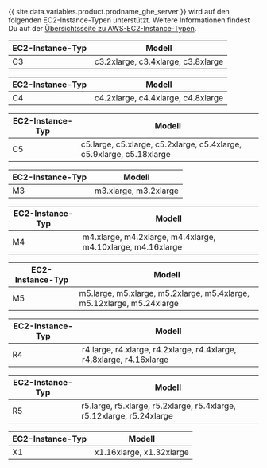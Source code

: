 {{ site.data.variables.product.prodname_ghe_server }} wird auf den folgenden EC2-Instance-Typen unterstützt. Weitere Informationen findest Du auf der [Übersichtsseite zu AWS-EC2-Instance-Typen](http://aws.amazon.com/ec2/instance-types/).

| EC2-Instance-Typ | Modell                             |
| ---------------- | ---------------------------------- |
| C3               | c3.2xlarge, c3.4xlarge, c3.8xlarge |

| EC2-Instance-Typ | Modell                             |
| ---------------- | ---------------------------------- |
| C4               | c4.2xlarge, c4.4xlarge, c4.8xlarge |

| EC2-Instance-Typ | Modell                                                               |
| ---------------- | -------------------------------------------------------------------- |
| C5               | c5.large, c5.xlarge, c5.2xlarge, c5.4xlarge, c5.9xlarge, c5.18xlarge |

| EC2-Instance-Typ | Modell                |
| ---------------- | --------------------- |
| M3               | m3.xlarge, m3.2xlarge |

| EC2-Instance-Typ | Modell                                                      |
| ---------------- | ----------------------------------------------------------- |
| M4               | m4.xlarge, m4.2xlarge, m4.4xlarge, m4.10xlarge, m4.16xlarge |

| EC2-Instance-Typ | Modell                                                                |
| ---------------- | --------------------------------------------------------------------- |
| M5               | m5.large, m5.xlarge, m5.2xlarge, m5.4xlarge, m5.12xlarge, m5.24xlarge |

| EC2-Instance-Typ | Modell                                                               |
| ---------------- | -------------------------------------------------------------------- |
| R4               | r4.large, r4.xlarge, r4.2xlarge, r4.4xlarge, r4.8xlarge, r4.16xlarge |

| EC2-Instance-Typ | Modell                                                                |
| ---------------- | --------------------------------------------------------------------- |
| R5               | r5.large, r5.xlarge, r5.2xlarge, r5.4xlarge, r5.12xlarge, r5.24xlarge |


| EC2-Instance-Typ | Modell                   |
| ---------------- | ------------------------ |
| X1               | x1.16xlarge, x1.32xlarge |
